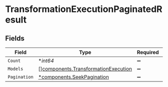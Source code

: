 # TransformationExecutionPaginatedResult


## Fields

| Field                                                                                  | Type                                                                                   | Required                                                                               | Description                                                                            |
| -------------------------------------------------------------------------------------- | -------------------------------------------------------------------------------------- | -------------------------------------------------------------------------------------- | -------------------------------------------------------------------------------------- |
| `Count`                                                                                | **int64*                                                                               | :heavy_minus_sign:                                                                     | N/A                                                                                    |
| `Models`                                                                               | [][components.TransformationExecution](../../models/shared/transformationexecution.md) | :heavy_minus_sign:                                                                     | N/A                                                                                    |
| `Pagination`                                                                           | [*components.SeekPagination](../../models/shared/seekpagination.md)                    | :heavy_minus_sign:                                                                     | N/A                                                                                    |